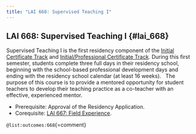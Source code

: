 ```yaml
---
title: "LAI 668: Supervised Teaching I"
---
```


## LAI 668: Supervised Teaching I {#lai_668}

Supervised Teaching I is the first residency component of the 
[Initial Certificate Track](#initial-certificate-track) and 
[Initial/Professional Certificate Track](#initial-professional-certificate-track).
During this first semester, students complete three full days in their residency 
school, beginning with the school-based professional development days and ending 
with the residency school calendar (at least 16 weeks).   The purpose of this 
course is to provide a mentored opportunity for student teachers to develop 
their teaching practice as a co-teacher with an effective, experienced mentor.  

- Prerequisite: Approval of the Residency Application. 
- Corequisite: [LAI 667: Field Experience](#lai_667).

` @list:outcomes:668 `{=comment}





